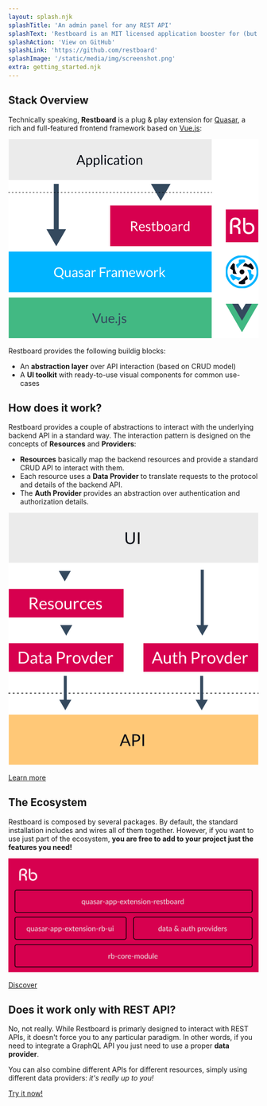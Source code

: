 ```yaml
---
layout: splash.njk
splashTitle: 'An admin panel for any REST API'
splashText: 'Restboard is an MIT licensed application booster for (but not limited to) Vue. It allows you to quickly create modern and elegant frontend panels for any existing (REST) API, without limits on the backend technology.'
splashAction: 'View on GitHub'
splashLink: 'https://github.com/restboard'
splashImage: '/static/media/img/screenshot.png'
extra: getting_started.njk
---
```


## Stack Overview

Technically speaking, **Restboard** is a plug & play extension for [Quasar]('https://quasar.dev'), a rich and full-featured frontend framework based on [Vue.js]('https://vuejs.or'):

<img class="picture" src="/static/media/img/stack.svg"/>

Restboard provides the following buildig blocks:

  * An **abstraction layer** over API interaction (based on CRUD model)
  * A **UI toolkit** with ready-to-use visual components for common use-cases

## How does it work?

Restboard provides a couple of abstractions to interact with the underlying backend API in a standard way. The interaction pattern is designed on the concepts of **Resources** and **Providers**:

  * **Resources** basically map the backend resources and provide a standard CRUD API to interact with them.
  * Each resource uses a **Data Provider** to translate requests to the protocol and details of the backend API.
  * The **Auth Provider** provides an abstraction over authentication and authorization details.

<img class="picture" src="/static/media/img/pattern.svg"/>

<p class="text-center">
    <a class="btn btn-brand" href="https://github.com/restboard/rb-core-module#rbresource">Learn more</a>
</p>

## The Ecosystem

Restboard is composed by several packages. By default, the standard installation includes and wires all of them together. However, if you want to use just part of the ecosystem, **you are free to add to your project just the features you need!**

<img class="picture" src="/static/media/img/ecosystem.svg"/>

<p class="text-center">
    <a class="btn btn-brand" href="https://github.com/restboard/quasar-app-extension-restboard#overviewe">Discover</a>
</p>

## Does it work only with REST API?

No, not really. While Restboard is primarly designed to interact with REST APIs, it doesn't force you to any particular paradigm. In other words, if you need to integrate a GraphQL API you just need to use a proper **data provider**.

You can also combine different APIs for different resources, simply using different data providers: _it's really up to you!_

<p class="text-center">
    <a class="btn btn-brand" href="#getting_started">Try it now!</a>
</p>